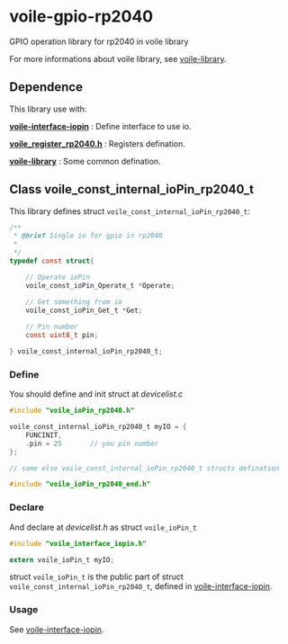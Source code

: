 # voile-gpio-rp2040
GPIO operation library for rp2040 in voile library

For more informations about voile library, see [voile-library](https://github.com/Jimmy39/voile-library).

## Dependence

This library use with:

**[voile-interface-iopin](https://github.com/Jimmy39/voile-interface-iopin)** : Define interface to use io.

**[voile_register_rp2040.h](https://github.com/Jimmy39/voile-register/blob/main/library/raspberrypi/voile_register_rp2040.h)** : Registers defination.

**[voile-library](https://github.com/Jimmy39/voile-library)** : Some common defination.

## Class voile_const_internal_ioPin_rp2040_t

This library defines struct ```voile_const_internal_ioPin_rp2040_t```:

```C
/**
 * @brief Single io for gpio in rp2040
 * 
 */
typedef const struct{

    // Operate ioPin
    voile_const_ioPin_Operate_t *Operate;

    // Get something from io
    voile_const_ioPin_Get_t *Get;
    
    // Pin number
    const uint8_t pin;

} voile_const_internal_ioPin_rp2040_t;
```
### Define

You should define and init struct at *devicelist.c*

```C
#include "voile_ioPin_rp2040.h"

voile_const_internal_ioPin_rp2040_t myIO = {
    FUNCINIT,
    .pin = 25       // you pin number
};

// some else voile_const_internal_ioPin_rp2040_t structs defination

#include "voile_ioPin_rp2040_end.h"
```

### Declare

And declare at *devicelist.h* as struct ```voile_ioPin_t```

```C
#include "voile_interface_iopin.h"

extern voile_ioPin_t myIO;
```

struct ```voile_ioPin_t``` is the public part of struct ```voile_const_internal_ioPin_rp2040_t```, defined in [voile-interface-iopin](https://github.com/Jimmy39/voile-interface-iopin).

### Usage

See [voile-interface-iopin](https://github.com/Jimmy39/voile-interface-iopin).
